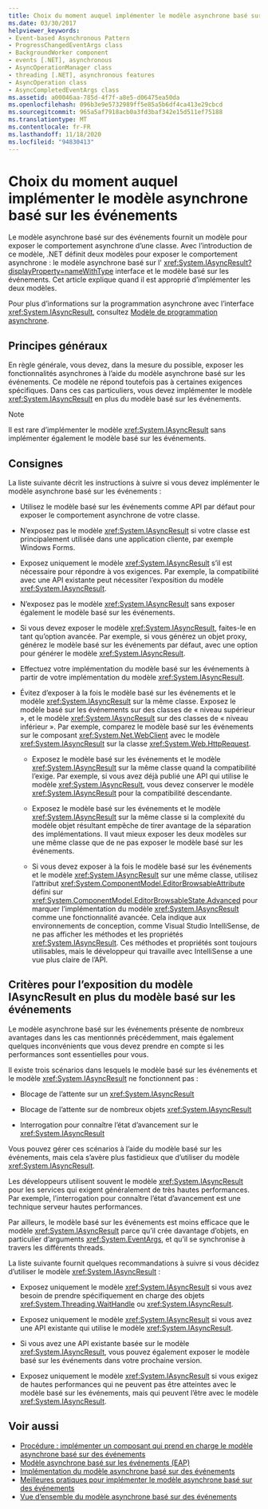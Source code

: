 ```yaml
---
title: Choix du moment auquel implémenter le modèle asynchrone basé sur les événements
ms.date: 03/30/2017
helpviewer_keywords:
- Event-based Asynchronous Pattern
- ProgressChangedEventArgs class
- BackgroundWorker component
- events [.NET], asynchronous
- AsyncOperationManager class
- threading [.NET], asynchronous features
- AsyncOperation class
- AsyncCompletedEventArgs class
ms.assetid: a00046aa-785d-4f7f-a8e5-d06475ea50da
ms.openlocfilehash: 096b3e9e5732989ff5e85a5b6df4ca413e29cbcd
ms.sourcegitcommit: 965a5af7918acb0a3fd3baf342e15d511ef75188
ms.translationtype: MT
ms.contentlocale: fr-FR
ms.lasthandoff: 11/18/2020
ms.locfileid: "94830413"
---
```

# <a name="deciding-when-to-implement-the-event-based-asynchronous-pattern"></a>Choix du moment auquel implémenter le modèle asynchrone basé sur les événements

Le modèle asynchrone basé sur des événements fournit un modèle pour exposer le comportement asynchrone d’une classe. Avec l’introduction de ce modèle, .NET définit deux modèles pour exposer le comportement asynchrone : le modèle asynchrone basé sur l' <xref:System.IAsyncResult?displayProperty=nameWithType> interface et le modèle basé sur les événements. Cet article explique quand il est approprié d’implémenter les deux modèles.

Pour plus d’informations sur la programmation asynchrone avec l’interface <xref:System.IAsyncResult>, consultez [Modèle de programmation asynchrone](asynchronous-programming-model-apm.md).

## <a name="general-principles"></a>Principes généraux

En règle générale, vous devez, dans la mesure du possible, exposer les fonctionnalités asynchrones à l’aide du modèle asynchrone basé sur les événements. Ce modèle ne répond toutefois pas à certaines exigences spécifiques. Dans ces cas particuliers, vous devez implémenter le modèle <xref:System.IAsyncResult> en plus du modèle basé sur les événements.

> [!NOTE]
> Il est rare d’implémenter le modèle <xref:System.IAsyncResult> sans implémenter également le modèle basé sur les événements.

## <a name="guidelines"></a>Consignes

La liste suivante décrit les instructions à suivre si vous devez implémenter le modèle asynchrone basé sur les événements :

- Utilisez le modèle basé sur les événements comme API par défaut pour exposer le comportement asynchrone de votre classe.

- N’exposez pas le modèle <xref:System.IAsyncResult> si votre classe est principalement utilisée dans une application cliente, par exemple Windows Forms.

- Exposez uniquement le modèle <xref:System.IAsyncResult> s’il est nécessaire pour répondre à vos exigences. Par exemple, la compatibilité avec une API existante peut nécessiter l’exposition du modèle <xref:System.IAsyncResult>.

- N’exposez pas le modèle <xref:System.IAsyncResult> sans exposer également le modèle basé sur les événements.

- Si vous devez exposer le modèle <xref:System.IAsyncResult>, faites-le en tant qu’option avancée. Par exemple, si vous générez un objet proxy, générez le modèle basé sur les événements par défaut, avec une option pour générer le modèle <xref:System.IAsyncResult>.

- Effectuez votre implémentation du modèle basé sur les événements à partir de votre implémentation du modèle <xref:System.IAsyncResult>.

- Évitez d’exposer à la fois le modèle basé sur les événements et le modèle <xref:System.IAsyncResult> sur la même classe. Exposez le modèle basé sur les événements sur des classes de « niveau supérieur », et le modèle <xref:System.IAsyncResult> sur des classes de « niveau inférieur ». Par exemple, comparez le modèle basé sur les événements sur le composant <xref:System.Net.WebClient> avec le modèle <xref:System.IAsyncResult> sur la classe <xref:System.Web.HttpRequest>.

  - Exposez le modèle basé sur les événements et le modèle <xref:System.IAsyncResult> sur la même classe quand la compatibilité l’exige. Par exemple, si vous avez déjà publié une API qui utilise le modèle <xref:System.IAsyncResult>, vous devez conserver le modèle <xref:System.IAsyncResult> pour la compatibilité descendante.

  - Exposez le modèle basé sur les événements et le modèle <xref:System.IAsyncResult> sur la même classe si la complexité du modèle objet résultant empêche de tirer avantage de la séparation des implémentations. Il vaut mieux exposer les deux modèles sur une même classe que de ne pas exposer le modèle basé sur les événements.

  - Si vous devez exposer à la fois le modèle basé sur les événements et le modèle <xref:System.IAsyncResult> sur une même classe, utilisez l’attribut <xref:System.ComponentModel.EditorBrowsableAttribute> défini sur <xref:System.ComponentModel.EditorBrowsableState.Advanced> pour marquer l’implémentation du modèle <xref:System.IAsyncResult> comme une fonctionnalité avancée. Cela indique aux environnements de conception, comme Visual Studio IntelliSense, de ne pas afficher les méthodes et les propriétés <xref:System.IAsyncResult>. Ces méthodes et propriétés sont toujours utilisables, mais le développeur qui travaille avec IntelliSense a une vue plus claire de l’API.

## <a name="criteria-for-exposing-the-iasyncresult-pattern-in-addition-to-the-event-based-pattern"></a>Critères pour l’exposition du modèle IAsyncResult en plus du modèle basé sur les événements

Le modèle asynchrone basé sur les événements présente de nombreux avantages dans les cas mentionnés précédemment, mais également quelques inconvénients que vous devez prendre en compte si les performances sont essentielles pour vous.

Il existe trois scénarios dans lesquels le modèle basé sur les événements et le modèle <xref:System.IAsyncResult> ne fonctionnent pas :

- Blocage de l’attente sur un <xref:System.IAsyncResult>

- Blocage de l’attente sur de nombreux objets <xref:System.IAsyncResult>

- Interrogation pour connaître l’état d’avancement sur le <xref:System.IAsyncResult>

Vous pouvez gérer ces scénarios à l’aide du modèle basé sur les événements, mais cela s’avère plus fastidieux que d’utiliser du modèle <xref:System.IAsyncResult>.

Les développeurs utilisent souvent le modèle <xref:System.IAsyncResult> pour les services qui exigent généralement de très hautes performances. Par exemple, l’interrogation pour connaître l’état d’avancement est une technique serveur hautes performances.

Par ailleurs, le modèle basé sur les événements est moins efficace que le modèle <xref:System.IAsyncResult> parce qu’il crée davantage d’objets, en particulier d’arguments <xref:System.EventArgs>, et qu’il se synchronise à travers les différents threads.

La liste suivante fournit quelques recommandations à suivre si vous décidez d’utiliser le modèle <xref:System.IAsyncResult> :

- Exposez uniquement le modèle <xref:System.IAsyncResult> si vous avez besoin de prendre spécifiquement en charge des objets <xref:System.Threading.WaitHandle> ou <xref:System.IAsyncResult>.

- Exposez uniquement le modèle <xref:System.IAsyncResult> si vous avez une API existante qui utilise le modèle <xref:System.IAsyncResult>.

- Si vous avez une API existante basée sur le modèle <xref:System.IAsyncResult>, vous pouvez également exposer le modèle basé sur les événements dans votre prochaine version.

- Exposez uniquement le modèle <xref:System.IAsyncResult> si vous exigez de hautes performances qui ne peuvent pas être atteintes avec le modèle basé sur les événements, mais qui peuvent l’être avec le modèle <xref:System.IAsyncResult>.

## <a name="see-also"></a>Voir aussi

- [Procédure : implémenter un composant qui prend en charge le modèle asynchrone basé sur des événements](component-that-supports-the-event-based-asynchronous-pattern.md)
- [Modèle asynchrone basé sur les événements (EAP)](event-based-asynchronous-pattern-eap.md)
- [Implémentation du modèle asynchrone basé sur des événements](implementing-the-event-based-asynchronous-pattern.md)
- [Meilleures pratiques pour implémenter le modèle asynchrone basé sur des événements](best-practices-for-implementing-the-event-based-asynchronous-pattern.md)
- [Vue d’ensemble du modèle asynchrone basé sur des événements](event-based-asynchronous-pattern-overview.md)

